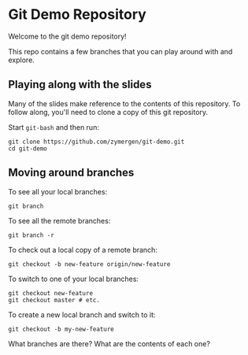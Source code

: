 
Git Demo Repository
===================

Welcome to the git demo repository!

This repo contains a few branches that you can play around with and explore.

Playing along with the slides
-----------------------------

Many of the slides make reference to the contents of this repository. To follow 
along, you'll need to clone a copy of this git repository.

Start `git-bash` and then run:

```
git clone https://github.com/zymergen/git-demo.git
cd git-demo
```

Moving around branches
----------------------

To see all your local branches:

    git branch

To see all the remote branches:

    git branch -r

To check out a local copy of a remote branch:

    git checkout -b new-feature origin/new-feature

To switch to one of your local branches:

    git checkout new-feature
    git checkout master # etc.

To create a new local branch and switch to it:

    git checkout -b my-new-feature


What branches are there? What are the contents of each one?

